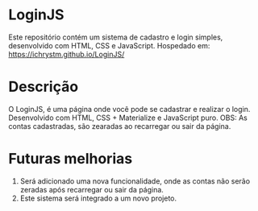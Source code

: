 # LoginJS
Este repositório contém um sistema de cadastro e login simples, desenvolvido com HTML, CSS e JavaScript.
Hospedado em: https://ichrystm.github.io/LoginJS/

# Descrição
O LoginJS, é uma página onde você pode se cadastrar e realizar o login.
Desenvolvido com HTML, CSS + Materialize e JavaScript puro.
OBS: As contas cadastradas, são zearadas ao recarregar ou sair da página.

# Futuras melhorias
1. Será adicionado uma nova funcionalidade, onde as contas não serão zeradas após recarregar ou sair da página.
2. Este sistema será integrado a um novo projeto.
